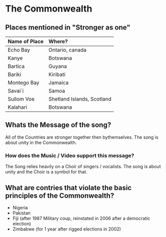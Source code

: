 # The Commonwealth


## Places mentioned in "Stronger as one"

| Name of Place | Where?|
|:---|:---|
| Echo Bay | Ontario, canada
| Kanye | Botswana
| Bartica | Guyana
| Bariki | Kiribati
| Montego Bay | Jamaica
| Savai´i | Samoa
| Sullom Voe | Shetland Islands, Scotland
| Kalahari | Botswana

## Whats the Message of the song?

All of the Countries are stronger together then bythemselves. The song is about unity in the Commonwealth.

### How does the Music / Video support this message?

The Song relies heavily on a Choir of singers / vocalists. The song is about unity and the Choir is a symbol for that.


## What are contries that violate the basic principles of the Commonwealth?

- Nigeria
- Pakistan
- Fiji (after 1987 Military coup, reinstated in 2006 after a democratic election)
- Zimbabwe (for 1 year after rigged elections in 2002)

